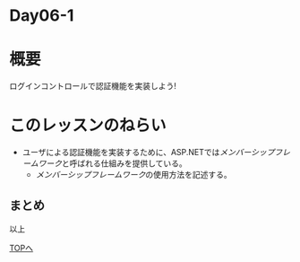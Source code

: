 Day06-1
===

# 概要

ログインコントロールで認証機能を実装しよう!

# このレッスンのねらい

- ユーザによる認証機能を実装するために、ASP.NETでは*メンバーシップフレームワーク*と呼ばれる仕組みを提供している。
  - *メンバーシップフレームワーク*の使用方法を記述する。




## まとめ
   
以上

[TOPへ](./index.md)  
